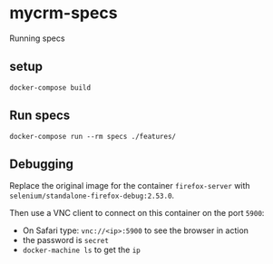 # mycrm-specs
Running specs

## setup
```docker-compose build```

## Run specs
```docker-compose run --rm specs ./features/```

## Debugging
Replace the original image for the container `firefox-server` with `selenium/standalone-firefox-debug:2.53.0`.

Then use a VNC client to connect on this container on the port `5900`:

* On Safari type: `vnc://<ip>:5900` to see the browser in action
* the password is `secret`
* `docker-machine ls` to get the `ip`


